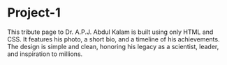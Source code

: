 # Project-1
This tribute page to Dr. A.P.J. Abdul Kalam is built using only HTML and CSS. It features his photo, a short bio, and a timeline of his achievements. The design is simple and clean, honoring his legacy as a scientist, leader, and inspiration to millions.
